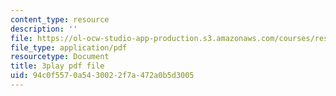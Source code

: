 ```yaml
---
content_type: resource
description: ''
file: https://ol-ocw-studio-app-production.s3.amazonaws.com/courses/res-18-009-learn-differential-equations-up-close-with-gilbert-strang-and-cleve-moler-fall-2015/94c0f5570a5430022f7a472a0b5d3005_GAOjfd5QJZE.pdf
file_type: application/pdf
resourcetype: Document
title: 3play pdf file
uid: 94c0f557-0a54-3002-2f7a-472a0b5d3005
---
```


